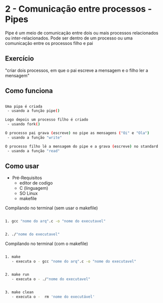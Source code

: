 # 2 - Comunicação entre processos - Pipes

Pipe é um meio de comunicação entre dois ou mais processos relacionados ou inter-relacionados. Pode ser dentro de um processo ou uma comunicação entre os processos filho e pai

## Exercício

"criar dois processos, em que o pai escreve a mensagem e o filho ler a mensagem"

## Como funciona 

```bash

Uma pipa é criada 
 - usando a função pipe()

Logo depois um processo filho é criado 
 - usando fork()

O processo pai grava (escreve) no pipe as mensagens ("Oi" e "Ola")
 - usando a função "write"

O processo filho lê a mensagem do pipe e a grava (escreve) no standard output 
 - usando a função "read"

```

## Como usar
* Pré-Requisitos
  * editor de codigo
  * C (linguagem)
  * SO Linux
  * makefile

Compilando no terminal (sem usar o makefile) 

```bash

1. gcc "nome do arq".c -o "nome do executavel"

```
```bash

2. ./"nome do executavel"

```

Compilando no terminal (com o makefile)

```bash

1. make 
   - executa o - gcc "nome do arq".c -o "nome do executavel"

```
```bash

2. make run
   - executa o - ./"nome do executavel"

```
```bash

3. make clean
   - executa o -  rm 'nome do executável'

